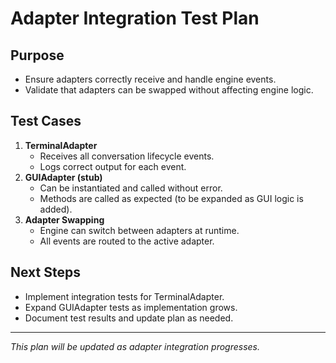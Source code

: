 # Adapter Integration Test Plan

## Purpose
- Ensure adapters correctly receive and handle engine events.
- Validate that adapters can be swapped without affecting engine logic.

## Test Cases
1. **TerminalAdapter**
   - Receives all conversation lifecycle events.
   - Logs correct output for each event.
2. **GUIAdapter (stub)**
   - Can be instantiated and called without error.
   - Methods are called as expected (to be expanded as GUI logic is added).
3. **Adapter Swapping**
   - Engine can switch between adapters at runtime.
   - All events are routed to the active adapter.

## Next Steps
- Implement integration tests for TerminalAdapter.
- Expand GUIAdapter tests as implementation grows.
- Document test results and update plan as needed.

---

*This plan will be updated as adapter integration progresses.*
